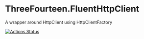# ThreeFourteen.FluentHttpClient
A wrapper around HttpClient using HttpClientFactory

[![Actions Status](https://github.com/{owner}/{repo}/workflows/{workflow_name}/badge.svg)](https://github.com/{owner}/{repo}/actions)
